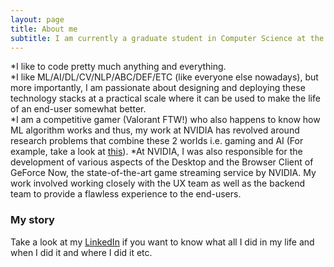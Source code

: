 ```yaml
---
layout: page
title: About me
subtitle: I am currently a graduate student in Computer Science at the University of Massachusetts, Amherst.
---
```


*I like to code pretty much anything and everything.<br> 
*I like ML/AI/DL/CV/NLP/ABC/DEF/ETC (like everyone else nowadays), but more importantly, I am passionate about designing and deploying these technology stacks at a practical scale where it can be used to make the life of an end-user somewhat better.<br>
*I am a competitive gamer (Valorant FTW!) who also happens to know how ML algorithm works and thus, my work at NVIDIA has revolved around research problems that combine these 2 worlds i.e. gaming and AI (For example, take a look at [this](https://patents.google.com/patent/US20200306638A1)). 
*At NVIDIA, I was also responsible for the development of various aspects of the Desktop and the Browser Client of GeForce Now, the state-of-the-art game streaming service by NVIDIA. My work involved working closely with the UX team as well as the backend team to provide a flawless experience to the end-users.<br>

### My story

Take a look at my [LinkedIn](https://www.linkedin.com/in/abhishek-lalwani-ba24a6138/) if you want to know what all I did in my life and when I did it and where I did it etc.
